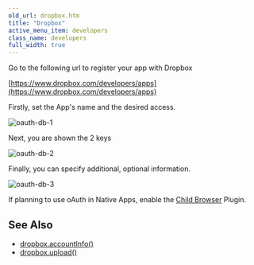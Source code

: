 ```yaml
---
old_url: dropbox.htm
title: "Dropbox"
active_menu_item: developers
class_name: developers
full_width: true
---
```



Go to the following url to register your app with Dropbox

[https://www.dropbox.com/developers/apps](https://www.dropbox.com/developers/apps)

Firstly, set the App's name and the desired access.

![oauth-db-1](/img/docs/oauth-db-1.png)

Next, you are shown the 2 keys

![oauth-db-2](/img/docs/oauth-db-2.png)

Finally, you can specify additional, optional information.

![oauth-db-3](/img/docs/oauth-db-3.png)

If planning to use oAuth in Native Apps, enable the [Child Browser](/developers/documentation/ac-mobile-build-phonegap/ac-mobile-build/ac-build-plugins/child-browser/) Plugin.

## See Also

- [dropbox.accountInfo()](/developers/documentation/scripting-apis/server-side-api/dropbox-object/dropboxacinfo)
- [dropbox.upload()](/developers/documentation/scripting-apis/server-side-api/dropbox-object/dropboxupload)

